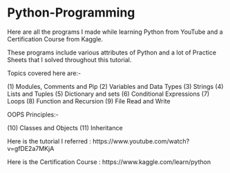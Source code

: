 # Python-Programming
Here are all the programs I made while learning Python from YouTube and a Certification Course from Kaggle.
<p>These programs include various attributes of Python and a lot of Practice Sheets that I solved throughout this tutorial.</p>
<p>Topics covered here are:- </p>
(1) Modules, Comments and Pip
(2) Variables and Data Types
(3) Strings
(4) Lists and Tuples
(5) Dictionary and sets
(6) Conditional  Expressions
(7) Loops
(8) Function and Recursion
(9) File Read and Write
<p> </p>
<p> OOPS Principles:- </p>
(10) Classes and Objects
(11) Inheritance
<p> </p>
<p>Here is the tutorial I referred : https://www.youtube.com/watch?v=gfDE2a7MKjA</p> 
<p>Here is the Certification Course : https://www.kaggle.com/learn/python</p>
